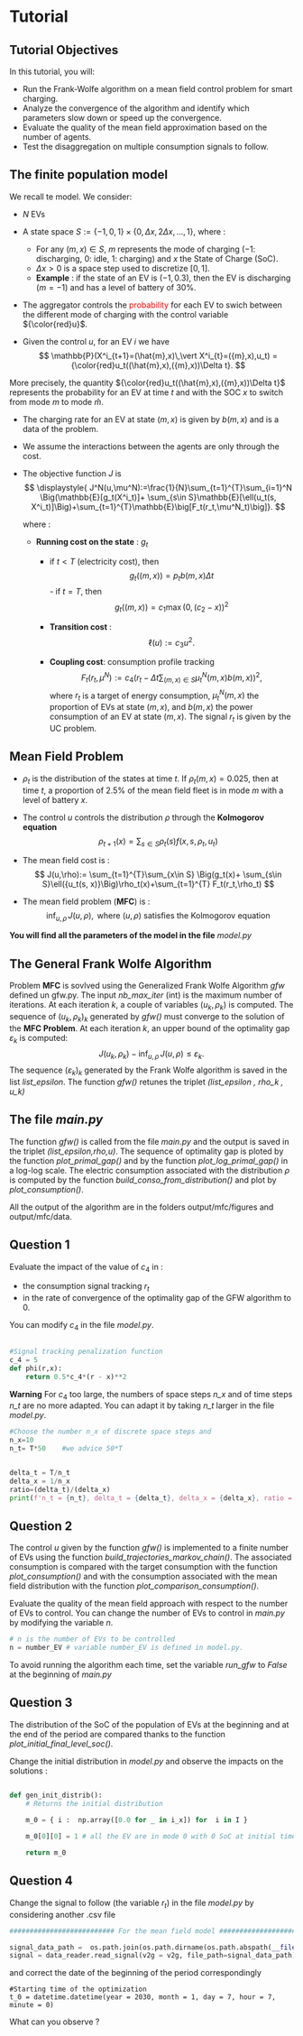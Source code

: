 # Tutorial

## Tutorial Objectives

In this tutorial, you will:

- Run the Frank-Wolfe algorithm on a mean field control problem for smart charging.
- Analyze the convergence of the algorithm and identify which parameters slow down or speed up the convergence.
- Evaluate the quality of the mean field approximation based on the number of agents.
- Test the disaggregation on multiple consumption signals to follow. 


## The finite population model

We recall te model.     We consider:
- $N$ EVs
- A state space $S:=\{-1,0,1\}\times\{0,\Delta x,2\Delta x,\ldots,1\}$, where :
    - For any $(m,x)\in S$, $m$ represents the mode of charging ($-1$: discharging, $0$: idle, $1$: charging) and $x$ the State of Charge (SoC).
    - $\Delta x>0$ is a space step used to discretize $[0,1]$.
    - **Example** : if the state of an EV is $({-1},{0.3})$, then the EV is discharging ($m={-1}$) and has a level of battery of ${30\%}$.

- The aggregator controls the <span style="color: red;"> probability </span>  for each EV to swich between the different mode of charging with the control variable ${\color{red}u}$.

- Given the control $u$, for an EV $i$ we have
$$
\mathbb{P}(X^i_{t+1}=(\hat{m},x)\,\vert X^i_{t}=({m},x),u_t) = {\color{red}u_t((\hat{m},x),({m},x))\Delta t}.
$$

More precisely, the quantity ${\color{red}u_t((\hat{m},x),({m},x))\Delta t}$ represents the probability for an EV at time $t$ and with the SOC $x$ to switch from mode $m$ to mode $\hat{m}$.

- The charging rate for an EV at state $(m,x)$ is given by ${b(m,x)}$ and is a data of the problem.

- We assume the interactions between the agents are only through the cost.

- The objective function $J$ is 
    $$
        \displaystyle{   J^N(u,\mu^N):=\frac{1}{N}\sum_{t=1}^{T}\sum_{i=1}^N
    \Big(\mathbb{E}[g_t(X^i_t)]+ \sum_{s\in S}\mathbb{E}[\ell(u_t(s, X^i_t)]\Big)+\sum_{t=1}^{T}\mathbb{E}\big[F_t(r_t,\mu^N_t)\big]}.
    $$
    
    where :
    
    - **Running cost on the state** : $g_t$   
        -  if $t< T$ (electricity cost), then  
                $$
                g_t((m,x))= p_tb(m,x)\Delta t  
                $$
                - if  $t= T$, then 
                $$
                g_t((m,x))= c_1\max(0,(c_2-x))^2 
                $$
                  

        - **Transition cost** : 
        $$\ell(u):= c_3u^2.$$
        - **Coupling cost**: consumption profile tracking
        $$
            F_t(r_t,\mu^N):=c_4\Big(r_t - \Delta t\sum_{(m,x)\in S}\mu_t^N(m,x)b(m,x)\Big)^2,
        $$
         where $r_t$ is a target of energy consumption, $\mu_t^N(m,x)$ the proportion of EVs at state $(m,x)$, and  $b(m,x)$ the power consumption of an EV at state $(m,x)$. The signal $r_t$ is given by the UC problem.

## Mean Field Problem 

- $\rho_t$ is the distribution of the states at time $t$. If $\rho_t(m,x)=0.025$, then at time $t$, a proportion of $2.5\%$ of the mean field fleet is in mode $m$ with a level of battery $x$.

- The control $u$ controls the distribution $\rho$ through the **Kolmogorov equation**
$$
\rho_{t+1}(x)=\sum_{s\in S}\rho_t(s)f(x,s,\rho_t,u_t)
$$

- The mean field cost is :
    $$
          J(u,\rho):= \sum_{t=1}^{T}\sum_{x\in S}  \Big(g_t(x)+ \sum_{s\in S}\ell({u_t(s, x)}\Big)\rho_t(x)+\sum_{t=1}^{T} F_t(r_t,\rho_t)
    $$

- The mean field problem (**MFC**) is :
    $$
    \inf_{u,\rho}\,J(u,\rho), \text{   where  }(u,\rho)\text{ satisfies the Kolmogorov equation }
    $$


**You will find all the parameters of the model in the file** *model.py* 

## The General Frank Wolfe Algorithm

Problem **MFC** is sovlved using the Generalized Frank Wolfe Algorithm  *gfw* defined un gfw.py. The input *nb_max_iter* (int) is the maximum number of iterations.
At each iteration *k*, a couple of variables $(u_k,\rho_k)$ is computed. The sequence of $(u_k,\rho_k)_k$ generated by *gfw()* must converge to the solution of the **MFC Problem**. At each iteration $k$, an upper bound of the optimality gap $\varepsilon_k$ is computed:
$$
  J(u_k,\rho_k)  - \inf_{u,\rho}\,J(u,\rho) \leq  \varepsilon_k.
$$
The sequence $(\varepsilon_k)_k$ generated by the Frank Wolfe algorithm is saved in the list *list_epsilon*.
The function *gfw()* retunes the triplet *(list_epsilon , rho_k , u_k)*

## The file *main.py*

The function *gfw()* is called from the file *main.py* and the output is saved in the triplet *(list_epsilon,rho,u)*. 
The sequence of optimality gap is ploted by the function *plot_primal_gap()* and by the function *plot_log_primal_gap()* in a log-log scale. 
The electric consumption associated with the distribution $\rho$ is computed by the function *build_conso_from_distribution()* and plot by *plot_consumption()*. 

All the output of the algorithm are in the folders output/mfc/figures and output/mfc/data.

## Question 1 

Evaluate the impact of the value of $c_4$ in :
- the consumption signal tracking $r_t$
- in the rate of convergence of the optimality gap of the GFW algorithm to $0$.

 You can modify $c_4$ in the file *model.py*.
```python

#Signal tracking penalization function
c_4 = 5
def phi(r,x):
    return 0.5*c_4*(r - x)**2

```

**Warning** For $c_4$ too large, the numbers of space steps *n_x* and of time steps *n_t* are no more adapted. You can adapt it by taking *n_t* larger in the file *model.py*.

```python
#Choose the number n_x of discrete space steps and 
n_x=10
n_t= T*50    #we advice 50*T


delta_t = T/n_t
delta_x = 1/n_x
ratio=(delta_t)/(delta_x)
print(f'n_t = {n_t}, delta_t = {delta_t}, delta_x = {delta_x}, ratio = { ratio }')
```

## Question 2

The control *u* given by the function *gfw()* is implemented to a finite number of EVs using the function *build_trajectories_markov_chain()*. The associated consumption is compared with the target consumption with the function *plot_consumption()* and with the consumption associated with the mean field distribution with the function *plot_comparison_consumption()*.

Evaluate the quality of the mean field approach with respect to the number of EVs to control.
You can change the number of EVs to control in *main.py* by modifying the variable *n*.
```python
# n is the number of EVs to be controlled
n = number_EV # variable number_EV is defined in model.py. 
```

To avoid running the algorithm each time, set the variable *run_gfw* to *False* at the beginning of *main.py*

## Question 3

The distribution of the SoC of the population of EVs at the beginning and at the end of the period are compared thanks to the function *plot_initial_final_level_soc()*.

Change the initial distribution in *model.py* and observe the impacts on the solutions :

```python

def gen_init_distrib():  
    # Returns the initial distribution

    m_0 = { i :  np.array([0.0 for _ in i_x]) for  i in I }
    
    m_0[0][0] = 1 # all the EV are in mode 0 with 0 SoC at initial time

    return m_0
```

## Question 4

Change the signal to follow (the variable $r_t$) in the file *model.py* by considering another .csv file 

```python
########################## For the mean field model ##########################

signal_data_path =  os.path.join(os.path.dirname(os.path.abspath(__file__)),'..','output','long-term_uc','data','aggreg_ev_france_charging_profiles_2030-1-7.csv')
signal = data_reader.read_signal(v2g = v2g, file_path=signal_data_path) 
```
and correct the date of the beginning of the period correspondingly 

```
#Starting time of the optimization
t_0 = datetime.datetime(year = 2030, month = 1, day = 7, hour = 7, minute = 0)
```
What can you observe ?